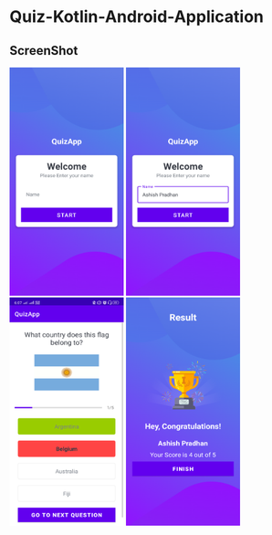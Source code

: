 # Quiz-Kotlin-Android-Application

## ScreenShot
<div style="display:flex flex-direction: row">
  <img src="https://github.com/ashishpradhan01/Quiz-Kotlin-Android-Application/blob/master/Screenshot_2021-04-13-06-06-47-31_8a1db99fbbdfb016bb248c2026c33c95.png" width="200" height="400" style="display:inline">
  <img src="https://github.com/ashishpradhan01/Quiz-Kotlin-Android-Application/blob/master/Screenshot_2021-04-13-06-07-00-34_8a1db99fbbdfb016bb248c2026c33c95.png" width="200" height="400" style="display:inline">
  <img src="https://github.com/ashishpradhan01/Quiz-Kotlin-Android-Application/blob/master/Screenshot_2021-04-13-06-07-19-32_8a1db99fbbdfb016bb248c2026c33c95.png" width="200" height="400" style="display:inline">
<img src="https://github.com/ashishpradhan01/Quiz-Kotlin-Android-Application/blob/master/Screenshot_2021-04-13-06-07-42-69_8a1db99fbbdfb016bb248c2026c33c95.png" width="200" height="400" style="display:inline">
</div>

